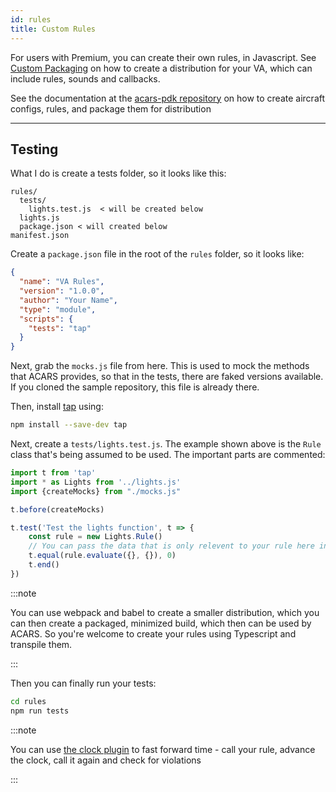 ```yaml
---
id: rules
title: Custom Rules
---
```


For users with Premium, you can create their own rules, in Javascript. See [Custom Packaging](./packaging.md) on how to create a distribution for your VA, which can include rules, sounds and callbacks.

See the documentation at the [acars-pdk repository](https://github.com/phpvms/acars-pdk) on how to create aircraft configs, rules, and package them for distribution

---

## Testing

What I do is create a tests folder, so it looks like this:

```
rules/
  tests/
    lights.test.js  < will be created below
  lights.js
  package.json < will created below
manifest.json
```

Create a `package.json` file in the root of the `rules` folder, so it looks like:

```json
{
  "name": "VA Rules",
  "version": "1.0.0",
  "author": "Your Name",
  "type": "module",
  "scripts": {
    "tests": "tap"
  }
}
```

Next, grab the `mocks.js` file from here. This is used to mock the methods that ACARS provides, so that in the tests, there are faked versions available. If you cloned the sample repository, this file is already there.

Then, install [tap](https://node-tap.org) using:

```bash
npm install --save-dev tap
```

Next, create a `tests/lights.test.js`. The example shown above is the `Rule` class that's being assumed to be used. The important parts are commented:

```js
import t from 'tap'
import * as Lights from '../lights.js'
import {createMocks} from "./mocks.js"

t.before(createMocks)

t.test('Test the lights function', t => {
    const rule = new Lights.Rule()
    // You can pass the data that is only relevent to your rule here in the PIREP and Data objects
    t.equal(rule.evaluate({}, {}), 0)
    t.end()
})
```

:::note

You can use webpack and babel to create a smaller distribution, which you can then create a packaged, minimized build, which then can be used by ACARS. So you're welcome to create your rules using Typescript and transpile them.

:::

Then you can finally run your tests:

```bash
cd rules
npm run tests
```

:::note

You can use [the clock plugin](https://node-tap.org/plugins/clock) to fast forward time - call your rule, advance the clock, call it again and check for violations

:::
